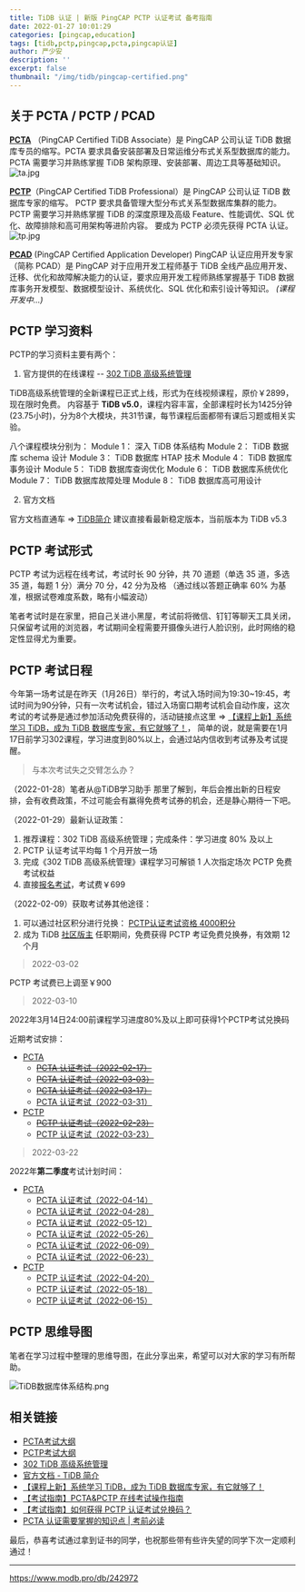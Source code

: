 ```yaml
---
title: TiDB 认证 | 新版 PingCAP PCTP 认证考试 备考指南
date: 2022-01-27 10:01:29
categories: [pingcap,education]
tags: [tidb,pctp,pingcap,pcta,pingcap认证]
author: 严少安
description: ''
excerpt: false
thumbnail: "/img/tidb/pingcap-certified.png"
---
```


## 关于 PCTA / PCTP / PCAD

[**PCTA**](https://learn.pingcap.com/learner/certification-center/pcta) （PingCAP Certified TiDB Associate）是 PingCAP 公司认证 TiDB 数据库专员的缩写。PCTA 要求具备安装部署及日常运维分布式关系型数据库的能力。PCTA 需要学习并熟练掌握 TiDB 架构原理、安装部署、周边工具等基础知识。
![ta.jpg](ta.jpg)

[**PCTP**](https://learn.pingcap.com/learner/certification-center/pctp)（PingCAP Certified TiDB Professional）是 PingCAP 公司认证 TiDB 数据库专家的缩写。 PCTP 要求具备管理大型分布式关系型数据库集群的能力。 PCTP 需要学习并熟练掌握 TiDB 的深度原理及高级 Feature、性能调优、SQL 优化、故障排除和高可用架构等进阶内容。 要成为 PCTP 必须先获得 PCTA 认证。
![tp.jpg](tp.jpg)

[**PCAD**]() (PingCAP Certified Application Developer) PingCAP 认证应用开发专家（简称 PCAD）是 PingCAP 对于应用开发工程师基于 TiDB 全线产品应用开发、迁移、优化和故障解决能力的认证，要求应用开发工程师熟练掌握基于 TiDB 数据库事务开发模型、数据模型设计、系统优化、SQL 优化和索引设计等知识。 
*(课程开发中...)*

## PCTP 学习资料

PCTP的学习资料主要有两个： 

1. 官方提供的在线课程 -- [302 TiDB 高级系统管理](https://learn.pingcap.com/learner/course/120005)

TiDB高级系统管理的全新课程已正式上线，形式为在线视频课程，原价￥2899，现在限时免费。
内容基于 **TiDB v5.0**，课程内容丰富，全部课程时长为1425分钟(23.75小时)，分为8个大模块，共31节课，每节课程后面都带有课后习题或相关实验。

八个课程模块分别为：
Module 1： 深入 TiDB 体系结构
Module 2： TiDB 数据库 schema 设计
Module 3： TiDB 数据库 HTAP 技术
Module 4： TiDB 数据库事务设计
Module 5： TiDB 数据库查询优化
Module 6： TiDB 数据库系统优化
Module 7： TiDB 数据库故障处理
Module 8： TiDB 数据库高可用设计

2. 官方文档

官方文档直通车 => [TiDB简介](https://docs.pingcap.com/zh/tidb/stable/)
建议直接看最新稳定版本，当前版本为 TiDB v5.3


## PCTP 考试形式

PCTP 考试为远程在线考试，考试时长 90 分钟，共 70 道题（单选 35 道，多选 35 道，每题 1 分）满分 70 分，42 分为及格 （通过线以答题正确率 60% 为基准，根据试卷难度系数，略有小幅波动）

笔者考试时是在家里，把自己关进小黑屋，考试前将微信、钉钉等聊天工具关闭，只保留考试用的浏览器，考试期间全程需要开摄像头进行人脸识别，此时网络的稳定性显得尤为重要。


## PCTP 考试日程

今年第一场考试是在昨天（1月26日）举行的，考试入场时间为19:30~19:45，考试时间为90分钟，只有一次考试机会，错过入场窗口期考试机会自动作废，这次考试的考试券是通过参加活动免费获得的，活动链接点这里 => [【课程上新】系统学习 TiDB，成为 TiDB 数据库专家，有它就够了！](https://asktug.com/t/topic/303174)， 简单的说，就是需要在1月17日前学习302课程，学习进度到80%以上，会通过站内信收到考试券及考试提醒。

> 与本次考试失之交臂怎么办？

（2022-01-28）笔者从@TiDB学习助手 那里了解到，年后会推出新的日程安排，会有收费政策，不过可能会有赢得免费考试券的机会，还是静心期待一下吧。

（2022-01-29）最新认证政策：
1) 推荐课程：302 TiDB 高级系统管理；完成条件：学习进度 80% 及以上
2) PCTP 认证考试平均每 1 个月开放一场
3) 完成《302 TiDB 高级系统管理》课程学习可解锁 1 人次指定场次 PCTP 免费考试权益
4) 直接[报名考试](https://learn.pingcap.com/learner/exam-market/list?category=PCTP)，考试费￥699

（2022-02-09）获取考试券其他途径：

1) 可以通过社区积分进行兑换： [PCTP认证考试资格 4000积分](https://accounts.pingcap.com/points#/shop)
2) 成为 TiDB [社区版主](https://asktug.com/t/topic/94035) 任职期间，免费获得 PCTP 考证免费兑换券，有效期 12 个月

> 2022-03-02

PCTP 考试费已上调至￥900

> 2022-03-10

2022年3月14日24:00前课程学习进度80%及以上即可获得1个PCTP考试兑换码

近期考试安排：

- [PCTA](https://learn.pingcap.com/learner/exam-market/list?category=PCTA)
  - ~~[PCTA 认证考试（2022-02-17）](https://learn.pingcap.com/learner/exam-market/detail/720003)~~
  - ~~[PCTA 认证考试（2022-03-03）](https://learn.pingcap.com/learner/exam-market/detail/720005)~~
  - ~~[PCTA 认证考试（2022-03-17）](https://learn.pingcap.com/learner/exam-market/detail/660003)~~
  - [PCTA 认证考试（2022-03-31）](https://learn.pingcap.com/learner/exam-market/detail/720006)
- [PCTP](https://learn.pingcap.com/learner/exam-market/list?category=PCTP)
  - ~~[PCTP 认证考试（2022-02-23）](https://learn.pingcap.com/learner/exam-market/detail/840001)~~
  - [PCTP 认证考试（2022-03-23）](https://learn.pingcap.com/learner/exam-market/detail/870001)


> 2022-03-22

2022年**第二季度**考试计划时间：

- [PCTA](https://learn.pingcap.com/learner/exam-market/list?category=PCTA)
  - [PCTA 认证考试（2022-04-14）](https://learn.pingcap.com/learner/exam-market/detail/1020003)
  - [PCTA 认证考试（2022-04-28）](https://learn.pingcap.com/learner/exam-market/detail/1020002)
  - [PCTA 认证考试（2022-05-12）](https://learn.pingcap.com/learner/exam-market/detail/1050002)
  - [PCTA 认证考试（2022-05-26）](https://learn.pingcap.com/learner/exam-market/detail/1080001)
  - [PCTA 认证考试（2022-06-09）](https://learn.pingcap.com/learner/exam-market/detail/1050001)
  - [PCTA 认证考试（2022-06-23）](https://learn.pingcap.com/learner/exam-market/detail/1020001)
- [PCTP](https://learn.pingcap.com/learner/exam-market/list?category=PCTP)
  - [PCTP 认证考试（2022-04-20）](https://learn.pingcap.com/learner/exam-market/detail/1110002)
  - [PCTP 认证考试（2022-05-18）](https://learn.pingcap.com/learner/exam-market/detail/1020004)
  - [PCTP 认证考试（2022-06-15）](https://learn.pingcap.com/learner/exam-market/detail/1170001)


## PCTP 思维导图

笔者在学习过程中整理的思维导图，在此分享出来，希望可以对大家的学习有所帮助。

![TiDB数据库体系结构.png](tidb-arch-mind.png)


## 相关链接

- [PCTA考试大纲](https://learn.pingcap.com/learner/certification-center/syllabus/pcta)
- [PCTP考试大纲](https://learn.pingcap.com/learner/certification-center/syllabus/pctp)
- [302 TiDB 高级系统管理](https://learn.pingcap.com/learner/course/120005)
- [官方文档 - TiDB 简介](https://docs.pingcap.com/zh/tidb/stable/)
- [【课程上新】系统学习 TiDB，成为 TiDB 数据库专家，有它就够了！](https://asktug.com/t/topic/303174)
- [【考试指南】PCTA&PCTP 在线考试操作指南](https://asktug.com/t/topic/513371)
- [【考试指南】如何获得 PCTP 认证考试兑换码？](https://asktug.com/t/topic/513290)
- [PCTA 认证需要掌握的知识点 | 考前必读](https://www.modb.pro/db/324743)


最后，恭喜考试通过拿到证书的同学，也祝那些带有些许失望的同学下次一定顺利通过！

---
https://www.modb.pro/db/242972
